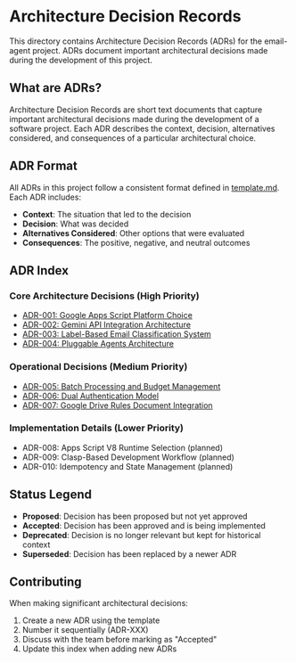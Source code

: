 # Architecture Decision Records

This directory contains Architecture Decision Records (ADRs) for the email-agent project. ADRs document important architectural decisions made during the development of this project.

## What are ADRs?

Architecture Decision Records are short text documents that capture important architectural decisions made during the development of a software project. Each ADR describes the context, decision, alternatives considered, and consequences of a particular architectural choice.

## ADR Format

All ADRs in this project follow a consistent format defined in [template.md](template.md). Each ADR includes:
- **Context**: The situation that led to the decision
- **Decision**: What was decided
- **Alternatives Considered**: Other options that were evaluated
- **Consequences**: The positive, negative, and neutral outcomes

## ADR Index

### Core Architecture Decisions (High Priority)
- [ADR-001: Google Apps Script Platform Choice](001-google-apps-script-platform.md)
- [ADR-002: Gemini API Integration Architecture](002-gemini-api-integration.md)
- [ADR-003: Label-Based Email Classification System](003-label-based-classification.md)
- [ADR-004: Pluggable Agents Architecture](004-pluggable-agents.md)

### Operational Decisions (Medium Priority)
- [ADR-005: Batch Processing and Budget Management](005-batch-processing-budget.md)
- [ADR-006: Dual Authentication Model](006-dual-authentication.md)
- [ADR-007: Google Drive Rules Document Integration](007-drive-rules-integration.md)

### Implementation Details (Lower Priority)
- ADR-008: Apps Script V8 Runtime Selection (planned)
- ADR-009: Clasp-Based Development Workflow (planned)
- ADR-010: Idempotency and State Management (planned)

## Status Legend

- **Proposed**: Decision has been proposed but not yet approved
- **Accepted**: Decision has been approved and is being implemented
- **Deprecated**: Decision is no longer relevant but kept for historical context
- **Superseded**: Decision has been replaced by a newer ADR

## Contributing

When making significant architectural decisions:
1. Create a new ADR using the template
2. Number it sequentially (ADR-XXX)
3. Discuss with the team before marking as "Accepted"
4. Update this index when adding new ADRs